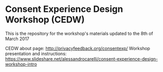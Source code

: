 # Consent Experience Design Workshop (CEDW)
This is the repository for the workshop's materials updated to the 8th of March 2017

CEDW about page: http://privacyfeedback.org/consentexp/
Workshop presentation and instructions: https://www.slideshare.net/alessandrocarelli/consent-experience-design-workshop-intro
